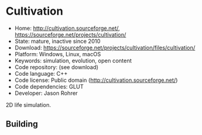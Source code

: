 # Cultivation

- Home: http://cultivation.sourceforge.net/, https://sourceforge.net/projects/cultivation/
- State: mature, inactive since 2010
- Download: https://sourceforge.net/projects/cultivation/files/cultivation/
- Platform: Windows, Linux, macOS
- Keywords: simulation, evolution, open content
- Code repository: (see download)
- Code language: C++
- Code license: Public domain (http://cultivation.sourceforge.net/)
- Code dependencies: GLUT
- Developer: Jason Rohrer

2D life simulation.

## Building
